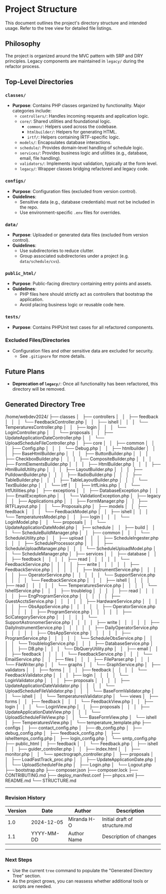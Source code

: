 # Project Structure

This document outlines the project's directory structure and intended usage. Refer to the tree view for detailed file listings.

## Philosophy
The project is organized around the MVC pattern with SRP and DRY principles. Legacy components are maintained in `legacy/` during the refactor process.

## Top-Level Directories

### `classes/`
- **Purpose**: Contains PHP classes organized by functionality. Major categories include:
  - `controllers/`: Handles incoming requests and application logic.
  - `core/`: Shared utilities and foundational logic.
    - `common/`: Helpers used across the codebase.
    - `htmlbuilder/`: Helpers for generating HTML.
    - `irtf/`: Helpers containing IRTF-specific logic.
  - `models/`: Encapsulates database interactions.
  - `schedule/`: Provides domain-level handling of schedule logic.
  - `services/`: Provides business logic and utilities (e.g., database, email, file handling).
  - `validators/`: Implements input validation, typically at the form level.
  - `legacy/`: Wrapper classes bridging refactored and legacy code.

### `configs/`
- **Purpose**: Configuration files (excluded from version control).
- **Guidelines**:
  - Sensitive data (e.g., database credentials) must not be included in the repo.
  - Use environment-specific `.env` files for overrides.

### `data/`
- **Purpose**: Uploaded or generated data files (excluded from version control).
- **Guidelines**:
  - Use subdirectories to reduce clutter.
  - Group associated subdirectories under a project (e.g. `data/schedule/cvs`).

### `public_html/`
- **Purpose**: Public-facing directory containing entry points and assets.
- **Guidelines**:
  - PHP files here should strictly act as controllers that bootstrap the application.
  - Avoid placing business logic or reusable code here.

### `tests/`
- **Purpose**: Contains PHPUnit test cases for all refactored components.

### Excluded Files/Directories
- Configuration files and other sensitive data are excluded for security.
  - See `.gitignore` for more details.

## Future Plans
- **Deprecation of `legacy/`**: Once all functionality has been refactored, this directory will be removed.

## Generated Directory Tree

/home/webdev2024/
├── classes
│   ├── controllers
│   │   ├── feedback
│   │   │   └── FeedbackController.php
│   │   ├── ishell
│   │   │   └── TemperaturesController.php
│   │   ├── login
│   │   │   └── LoginController.php
│   │   └── proposals
│   │       ├── UpdateApplicationDateController.php
│   │       └── UploadScheduleFileController.php
│   ├── core
│   │   ├── common
│   │   │   ├── Config.php
│   │   │   └── Debug.php
│   │   ├── htmlbuilder
│   │   │   ├── BaseHtmlBuilder.php
│   │   │   ├── ButtonBuilder.php
│   │   │   ├── CheckboxBuilder.php
│   │   │   ├── CompositeBuilder.php
│   │   │   ├── FormElementsBuilder.php
│   │   │   ├── HtmlBuilder.php
│   │   │   ├── HtmlBuildUtility.php
│   │   │   ├── LayoutBuilder.php
│   │   │   ├── PulldownBuilder.php
│   │   │   ├── RadioBuilder.php
│   │   │   ├── TableBuilder.php
│   │   │   ├── TableLayoutBuilder.php
│   │   │   └── TextBuilder.php
│   │   └── irtf
│   │       ├── IrtfLinks.php
│   │       └── IrtfUtilities.php
│   ├── exceptions
│   │   ├── DatabaseException.php
│   │   ├── EmailException.php
│   │   └── ValidationException.php
│   ├── legacy
│   │   ├── Applications.php
│   │   ├── FormManager.php
│   │   ├── IRTFLayout.php
│   │   └── Proposals.php
│   ├── models
│   │   ├── feedback
│   │   │   └── FeedbackModel.php
│   │   ├── ishell
│   │   │   └── TemperaturesModel.php
│   │   ├── login
│   │   │   └── LoginModel.php
│   │   └── proposals
│   │       └── UpdateApplicationDateModel.php
│   ├── schedule
│   │   ├── build
│   │   │   └── ScheduleBuildManager.php
│   │   ├── common
│   │   │   └── ScheduleUtility.php
│   │   ├── upload
│   │   │   ├── ScheduleIngester.php
│   │   │   ├── ScheduleProcessor.php
│   │   │   ├── ScheduleUploadManager.php
│   │   │   └── ScheduleUploadModel.php
│   │   └── ScheduleManager.php
│   ├── services
│   │   ├── database
│   │   │   ├── feedback
│   │   │   │   ├── read
│   │   │   │   │   └── FeedbackService.php
│   │   │   │   ├── write
│   │   │   │   │   ├── FeedbackService.php
│   │   │   │   │   ├── InstrumentService.php
│   │   │   │   │   ├── OperatorService.php
│   │   │   │   │   └── SupportService.php
│   │   │   │   └── FeedbackService.php
│   │   │   ├── ishell
│   │   │   │   ├── read
│   │   │   │   │   └── TemperaturesService.php
│   │   │   │   └── IshellService.php
│   │   │   ├── troublelog
│   │   │   │   ├── read
│   │   │   │   │   ├── EngProgramService.php
│   │   │   │   │   ├── GuestAcctsService.php
│   │   │   │   │   ├── HardwareService.php
│   │   │   │   │   ├── ObsAppService.php
│   │   │   │   │   ├── OperatorService.php
│   │   │   │   │   ├── ProgramService.php
│   │   │   │   │   ├── SciCategoryService.php
│   │   │   │   │   └── SupportAstronomerService.php
│   │   │   │   ├── write
│   │   │   │   │   ├── DailyInstrumentService.php
│   │   │   │   │   ├── DailyOperatorService.php
│   │   │   │   │   ├── ObsAppService.php
│   │   │   │   │   ├── ProgramService.php
│   │   │   │   │   └── ScheduleObsService.php
│   │   │   │   └── TroublelogService.php
│   │   │   ├── DatabaseService.php
│   │   │   ├── DB.php
│   │   │   └── DbQueryUtility.php
│   │   ├── email
│   │   │   ├── feedback
│   │   │   │   └── FeedbackService.php
│   │   │   └── EmailService.php
│   │   ├── files
│   │   │   ├── FileParser.php
│   │   │   └── FileWriter.php
│   │   └── graphs
│   │       └── GraphService.php
│   ├── validators
│   │   ├── forms
│   │   │   ├── feedback
│   │   │   │   └── FeedbackValidator.php
│   │   │   ├── login
│   │   │   │   └── LoginValidator.php
│   │   │   ├── proposals
│   │   │   │   ├── UpdateApplicationDateValidator.php
│   │   │   │   └── UploadScheduleFileValidator.php
│   │   │   └── BaseFormValidator.php
│   │   └── ishell
│   │       └── TemperaturesValidator.php
│   └── views
│       ├── forms
│       │   ├── feedback
│       │   │   └── FeedbackView.php
│       │   ├── login
│       │   │   └── LoginView.php
│       │   ├── proposals
│       │   │   ├── UpdateApplicationDateView.php
│       │   │   └── UploadScheduleFileView.php
│       │   └── BaseFormView.php
│       └── ishell
│           ├── TemperaturesView.php
│           └── temperature_template.php
├── configs
│   ├── contact_config.php
│   ├── db_config.php
│   ├── debug_config.php
│   ├── feedback_config.php
│   ├── ishelltemps_config.php
│   ├── login_config.php
│   └── smtp_config.php
├── public_html
│   ├── feedback
│   │   └── Feedback.php
│   ├── ishell
│   │   ├── guider_controller.php
│   │   ├── index.html
│   │   ├── monitor.php
│   │   └── spectrograph_controller.php
│   ├── proposals
│   │   ├── LoadFastTrack_proc.php
│   │   ├── UpdateApplicationDate.php
│   │   └── UploadScheduleFile.php
│   ├── Login.php
│   └── Logout.php
├── bootstrap.php
├── composer.json
├── composer.lock
├── CONTRIBUTING.md
├── deploy_manifest.conf
├── phpcs.xml
├── README.md
└── STRUCTURE.md

---

### Revision History
| Version | Date       | Author      | Description                       |
|---------|------------|-------------|-----------------------------------|
| 1.0     | 2024-12-05 | Miranda H-O | Initial draft of structure.md     |
| 1.1     | YYYY-MM-DD | Author Name | Description of changes            |

---

### **Next Steps**
- Use the current `tree` command to populate the "Generated Directory Tree" section.
- As the project grows, you can reassess whether additional tools or scripts are needed.
